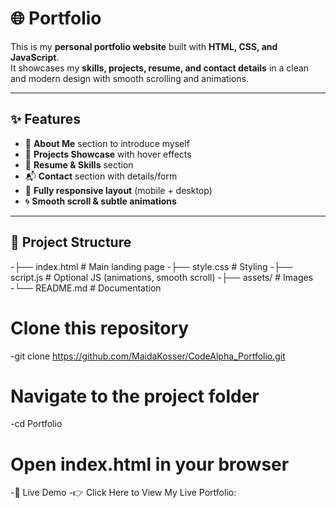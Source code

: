 # 🌐 Portfolio

This is my **personal portfolio website** built with **HTML, CSS, and JavaScript**.  
It showcases my **skills, projects, resume, and contact details** in a clean and modern design with smooth scrolling and animations.  

---

## ✨ Features
- 📖 **About Me** section to introduce myself  
- 💼 **Projects Showcase** with hover effects  
- 📝 **Resume & Skills** section  
- 📬 **Contact** section with details/form  
- 🎨 **Fully responsive layout** (mobile + desktop)  
- 🌀 **Smooth scroll & subtle animations**  

---

## 📂 Project Structure
-├── index.html # Main landing page
-├── style.css # Styling
-├── script.js # Optional JS (animations, smooth scroll)
-├── assets/ # Images
-└── README.md # Documentation

# Clone this repository
-git clone https://github.com/MaidaKosser/CodeAlpha_Portfolio.git

# Navigate to the project folder
-cd Portfolio

# Open index.html in your browser

-🌟 Live Demo
-👉 Click Here to View My Live Portfolio: 
